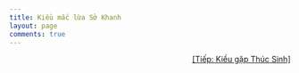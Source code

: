 ```yaml
---
title: Kiều mắc lừa Sở Khanh
layout: page
comments: true
---
```



<div style="text-align: right"> 
	<a href="/page/truyenkieu/kieu-gap-thuc-sinh">[Tiếp: Kiều gặp Thúc Sinh]</a>
</div>